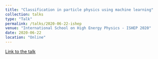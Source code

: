```yaml
---
title: "Classification in particle physics using machine learning"
collection: talks
type: "Talk"
permalink: /talks/2020-06-22-ishep
venue: "International School on High Energy Physics - ISHEP 2020"
date: 2020-06-22
location: "Online"
---
```


[Link to the talk](https://www.dropbox.com/home/Presentazioni?preview=TP.pdf)

